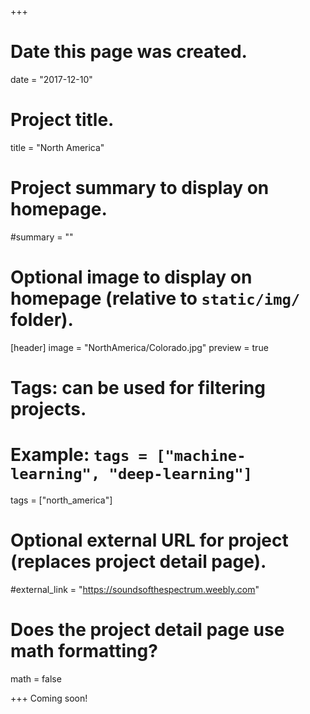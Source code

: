 +++
# Date this page was created.
date = "2017-12-10"

# Project title.
title = "North America"

# Project summary to display on homepage.
#summary = ""

# Optional image to display on homepage (relative to `static/img/` folder).
[header]
image = "NorthAmerica/Colorado.jpg"
preview = true


# Tags: can be used for filtering projects.
# Example: `tags = ["machine-learning", "deep-learning"]`
tags = ["north_america"]

# Optional external URL for project (replaces project detail page).
#external_link = "https://soundsofthespectrum.weebly.com"

# Does the project detail page use math formatting?
math = false

+++
Coming soon!
